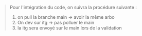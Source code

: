 > Pour l'intégration du code, on suivra la procédure suivante :
> 
>  1. on pull la branche main -> avoir la même arbo
> 2. On dev sur itg -> pas polluer le main
> 3. la itg sera envoyé sur le main lors de la validation
